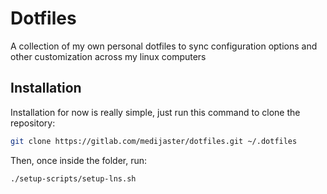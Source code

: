# Dotfiles
A collection of my own personal dotfiles to sync configuration options and other customization across my linux computers

## Installation
Installation for now is really simple, just run this command to clone the repository:
```bash
git clone https://gitlab.com/medijaster/dotfiles.git ~/.dotfiles
```
Then, once inside the folder, run:
```bash
./setup-scripts/setup-lns.sh
```
